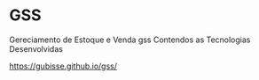 # GSS
Gereciamento de Estoque e Venda gss
Contendos as Tecnologias Desenvolvidas

https://gubisse.github.io/gss/
